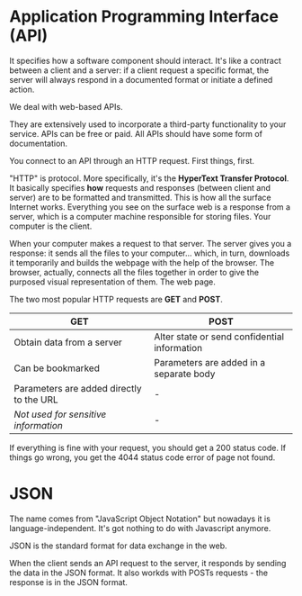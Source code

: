 # Application Programming Interface (API)

It specifies how a software component should interact. It's like a contract between a client and a server: if a client request a specific format, the server will always respond in a documented format or initiate a defined action.

We deal with web-based APIs.

They are extensively used to incorporate a third-party functionality to your service. APIs can be free or paid. All APIs should have some form of documentation.

You connect to an API through an HTTP request. First things, first.

"HTTP" is protocol. More specifically, it's the **HyperText Transfer Protocol**. It basically specifies **how** requests and responses (between client and server) are to be formatted and transmitted. This is how all the surface Internet works. Everything you see on the surface web is a response from a server, which is a computer machine responsible for storing files. Your computer is the client.

When your computer makes a request to that server. The server gives you a response: it sends all the files to your computer... which, in turn, downloads it temporarily and builds the webpage with the help of the browser. The browser, actually, connects all the files together in order to give the purposed visual representation of them. The web page.

The two most popular HTTP requests are **GET** and **POST**.

GET | POST
--- | ----
Obtain data from a server | Alter state or send confidential information
Can be bookmarked |Parameters are added in a separate body
Parameters are added directly to the URL | -
_Not used for sensitive information_ | -


If everything is fine with your request, you should get a 200 status code. If things go wrong, you get the 4044 status code error of page not found.

# JSON

The name comes from "JavaScript Object Notation" but nowadays it is language-independent. It's got nothing to do with Javascript anymore.

JSON is the standard format for data exchange in the web.

When the client sends an API request to the server, it responds by sending the data in the JSON format. It also workds with POSTs requests - the response is in the JSON format.